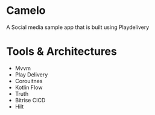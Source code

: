 # Camelo
A Social media sample app that is built using Playdelivery 

# Tools & Architectures
- Mvvm
- Play Delivery
- Corouitnes
- Kotlin Flow
- Truth
- Bitrise CICD
- Hilt
